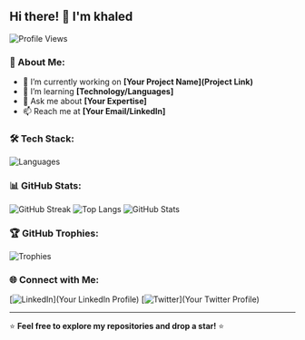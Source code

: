 ## Hi there! 👋 I'm khaled

![Profile Views](https://komarev.com/ghpvc/?username=your-username&color=blue)

### 🚀 About Me:
- 🔭 I’m currently working on **[Your Project Name](Project Link)**
- 🌱 I’m learning **[Technology/Languages]**
- 💬 Ask me about **[Your Expertise]**
- 📫 Reach me at **[Your Email/LinkedIn]**

### 🛠 Tech Stack:
![Languages](https://skillicons.dev/icons?i=js,python,java,c,cpp,html,css,react,nodejs,mongodb,express,git,github,linux,docker)

### 📊 GitHub Stats:
![GitHub Streak](https://github-readme-streak-stats.herokuapp.com/?user=KhaledKhaledwn&theme=radical)
![Top Langs](https://github-readme-stats.vercel.app/api/top-langs/?username=KhaledKhaledwn&layout=compact&theme=radical)
![GitHub Stats](https://github-readme-stats.vercel.app/api?username=KhaledKhaledwn&show_icons=true&theme=radical)

### 🏆 GitHub Trophies:
![Trophies](https://github-profile-trophy.vercel.app/?username=KhaledKhaledwn&theme=radical&no-frame=false&no-bg=false&margin-w=4)

### 🌐 Connect with Me:
[![LinkedIn](https://img.shields.io/badge/LinkedIn-blue?style=for-the-badge&logo=linkedin)](Your LinkedIn Profile)
[![Twitter](https://img.shields.io/badge/Twitter-blue?style=for-the-badge&logo=twitter)](Your Twitter Profile)

---
⭐️ **Feel free to explore my repositories and drop a star!** ⭐️
